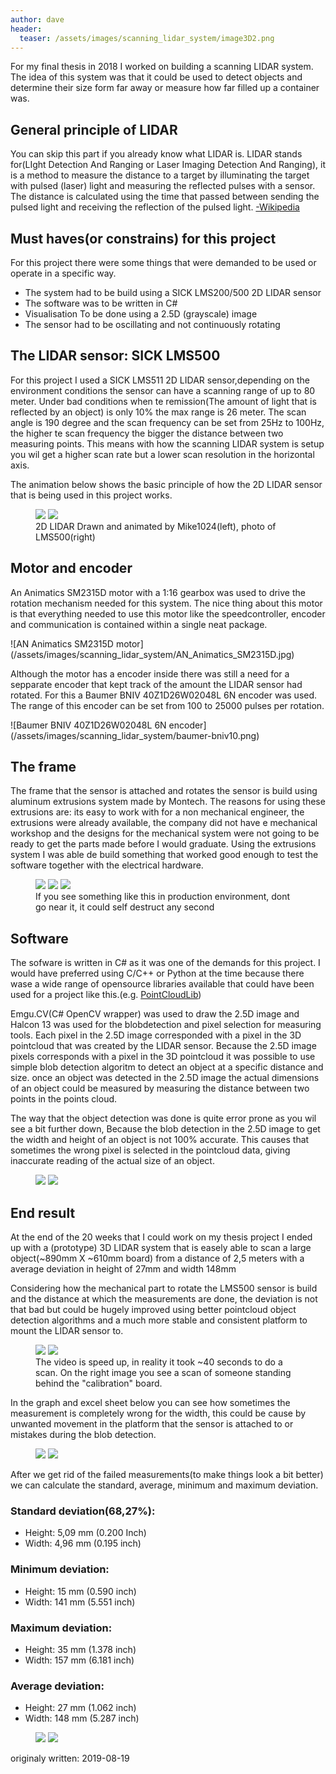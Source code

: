 ```yaml
---
author: dave
header:
  teaser: /assets/images/scanning_lidar_system/image3D2.png
---
```

<p>For my final thesis in 2018 I worked on building a scanning LIDAR system. The idea of this system was that it could be used to detect objects and determine their size form far away or measure how far filled up a container was.</p>

<h2>General principle of LIDAR</h2>
<p>
  You can skip this part if you already know what LIDAR is. LIDAR stands for(LIght Detection And Ranging or Laser Imaging Detection And Ranging), it is a method to measure the distance to a target by illuminating the target with pulsed (laser) light and measuring the reflected pulses with a sensor. The distance is calculated using the time that passed between sending the pulsed light and receiving the reflection of the pulsed light. <a href="https://en.wikipedia.org/wiki/Lidar"> -Wikipedia</a>
</p>


<h2>Must haves(or constrains) for this project</h2>
For this project there were some things that were demanded to be used or operate in a specific way.
<ul>
  <li>The system had to be build using a SICK LMS200/500 2D LIDAR sensor</li>
  <li>The software was to be written in C#</li>
  <li>Visualisation To be done using a 2.5D (grayscale) image</li>
  <li>The sensor had to be oscillating and not continuously rotating</li>
</ul>

<h2>The LIDAR sensor: SICK LMS500</h2>
<p>For this project I used a SICK LMS511 2D LIDAR sensor,depending on the environment conditions the sensor can have a scanning range of up to 80 meter. Under bad conditions when te remission(The amount of light that is reflected by an object) is only 10% the max range is 26 meter. The scan angle is 190 degree and the scan frequency can be set from 25Hz to 100Hz, the higher te scan frequency the bigger the distance between two measuring points. This means with how the scanning LIDAR system is setup you wil get a higher scan rate but a lower scan resolution in the horizontal axis.</p>

<p>The animation below shows the basic principle of how the 2D LIDAR sensor that is being used in this project works.</p>
<figure class="half">
  <a href="/assets/images/scanning_lidar_system/LIDAR-scanned-SICK-LMS-animation.gif"><img src="/assets/images/scanning_lidar_system/LIDAR-scanned-SICK-LMS-animation.gif"></a>
  <a href="/assets/images/scanning_lidar_system/Sick_LMS500.png"><img src="/assets/images/scanning_lidar_system/Sick_LMS500.png"></a>
  <figcaption>2D LIDAR Drawn and animated by Mike1024(left), photo of LMS500(right)</figcaption>
</figure>

<h2>Motor and encoder</h2>
<p>An Animatics SM2315D motor with a 1:16 gearbox was used to drive the rotation mechanism needed for this system. The nice thing about this motor is that everything needed to use this motor like the speedcontroller, encoder and communication is contained within a single neat package.</p>
![AN Animatics SM2315D motor](/assets/images/scanning_lidar_system/AN_Animatics_SM2315D.jpg)

<p>Although the motor has a encoder inside there was still a need for a sepparate encoder that kept track of the amount the LIDAR sensor had rotated. For this a Baumer BNIV 40Z1D26W02048L 6N encoder was used. The range of this encoder can be set from 100 to 25000 pulses per rotation.</p>
![Baumer BNIV 40Z1D26W02048L 6N encoder](/assets/images/scanning_lidar_system/baumer-bniv10.png)

<h2>The frame</h2>
<p>The frame that the sensor is attached and rotates the sensor is build using aluminum extrusions system made by Montech. The reasons for using these extrusions are: its easy to work with for a non mechanical engineer, the extrusions were already available, the company did not have e mechanical workshop and the designs for the mechanical system were not going to be ready to get the parts made before I would graduate. Using the extrusions system I was able de build something that worked good enough to test the software together with the electrical hardware.</p>
<figure class="third">
  <a href="/assets/images/scanning_lidar_system/IMG_20171212_084003_HDR.jpg"><img src="/assets/images/scanning_lidar_system/IMG_20171212_084003_HDR.jpg"></a>
  <a href="/assets/images/scanning_lidar_system/IMG_20171219_154006_HDR.jpg"><img src="/assets/images/scanning_lidar_system/IMG_20171219_154006_HDR.jpg"></a>
  <a href="/assets/images/scanning_lidar_system/IMG_20171219_155017.jpg"><img src="/assets/images/scanning_lidar_system/IMG_20171219_155017.jpg"></a>
  <figcaption>If you see something like this in production environment, dont go near it, it could self destruct any second</figcaption>
</figure>

<h2>Software</h2>
<p>The sofware is written in C# as it was one of the demands for this project. I would have preferred using C/C++ or Python at the time because there wase a wide range of opensource libraries available that could have been used for a project like this.(e.g. <a href="https://pointclouds.org/">PointCloudLib</a>)</p>

<p>Emgu.CV(C# OpenCV wrapper) was used to draw the 2.5D image and Halcon 13 was used for the blobdetection and pixel selection for measuring tools. Each pixel in the 2.5D image corresponded with a pixel in the 3D pointcloud that was created by the LIDAR sensor. Because the 2.5D image pixels corresponds with a pixel in the 3D pointcloud it was possible to use simple blob detection algoritm to detect an object at a specific distance and size. once an object was detected in the 2.5D image the actual dimensions of an object could be measured by measuring the distance between two points in the points cloud.<p>

<p>The way that the object detection was done is quite error prone as you wil see a bit further down, Because the blob detection in the 2.5D image to get the width and height of an object is not 100% accurate. This causes that sometimes the wrong pixel is selected in the pointcloud data, giving inaccurate reading of the actual size of an object.</p>

<figure class="half">
  <a href="/assets/images/scanning_lidar_system/papier-en-stoel.png"><img src="/assets/images/scanning_lidar_system/papier-en-stoel.png"></a>
  <a href="/assets/images/scanning_lidar_system/Afbeelding1.jpg"><img src="/assets/images/scanning_lidar_system/Afbeelding1.jpg"></a>
</figure>

<h2>End result</h2>
<p>At the end of the 20 weeks that I could work on my thesis project I ended up with a (prototype) 3D LIDAR system that is easely able to scan a large object(~890mm X ~610mm board) from a distance of 2,5 meters with a average deviation in height of 27mm and width 148mm</p>

<p>Considering how the mechanical part to rotate the LMS500 sensor is build and the distance at which the measurements are done, the deviation is not that bad but could be hugely improved using better pointcloud object detection algorithms and a much more stable and consistent platform to mount the LIDAR sensor to.</p>

<figure class="half">
  <a href="/assets/images/scanning_lidar_system/LIDAR_rotating_up.gif"><img src="/assets/images/scanning_lidar_system/LIDAR_rotating_up.gif"></a>
  <a href="/assets/images/scanning_lidar_system/image3D2.png"><img src="/assets/images/scanning_lidar_system/image3D2.png"></a>
  <figcaption>The video is speed up, in reality it took ~40 seconds to do a scan. On the right image you see a scan of someone standing behind the "calibration" board.</figcaption>
</figure>

<p>In the graph and excel sheet below you can see how sometimes the measurement is completely wrong for the width, this could be cause by unwanted movement in the platform that the sensor is attached to or mistakes during the blob detection.</p>

<figure class="half">
  <a href="/assets/images/scanning_lidar_system/grafieken.png"><img src="/assets/images/scanning_lidar_system/grafieken.png"></a>
  <a href="/assets/images/scanning_lidar_system/grafieken_waarden-1.png"><img src="/assets/images/scanning_lidar_system/grafieken_waarden-1.png"></a>
</figure>

<p>After we get rid of the failed measurements(to make things look a bit better) we can calculate the standard, average, minimum and maximum deviation.</p>

<h3>Standard deviation(68,27%):</h3>
<ul>
  <li>Height: 5,09 mm (0.200 Inch)</li>
  <li>Width:  4,96 mm (0.195 inch)</li>
</ul>

<h3>Minimum deviation:</h3>
<ul>
  <li>Height: 15 mm (0.590 inch)</li>
  <li>Width:  141 mm (5.551 inch)</li>
</ul>

<h3>Maximum deviation:</h3>
<ul>
  <li>Height: 35 mm (1.378 inch)</li>
  <li>Width:  157 mm (6.181 inch)</li>
</ul>

<h3>Average deviation:</h3>
<ul>
  <li>Height: 27 mm (1.062 inch)</li>
  <li>Width: 148 mm (5.287 inch)</li>
</ul>

<figure class="half">
  <a href="/assets/images/scanning_lidar_system/Graph_corrected.png"><img src="/assets/images/scanning_lidar_system/Graph_corrected.png"></a>
  <a href="/assets/images/scanning_lidar_system/Graph_values_corrected.png"><img src="/assets/images/scanning_lidar_system/Graph_values_corrected.png"></a>
</figure>

originaly written: 2019-08-19
